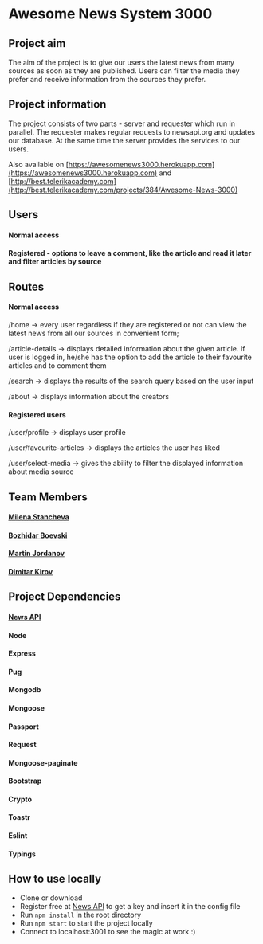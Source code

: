 # Awesome News System 3000

## Project aim
The aim of the project is to give our users the latest news from many sources as soon as they are published. Users can filter the media they prefer and receive information from the sources they prefer.

## Project information
The project consists of two parts - server and requester which run in parallel. The requester makes regular requests to newsapi.org and updates our database. At the same time the server provides the services to our users.

Also available on [https://awesomenews3000.herokuapp.com](https://awesomenews3000.herokuapp.com) and [http://best.telerikacademy.com](http://best.telerikacademy.com/projects/384/Awesome-News-3000)

## Users
#### Normal access 
#### Registered - options to leave a comment, like the article and read it later and filter articles by source

## Routes
#### Normal access
/home -> every user regardless if they are registered or not can view the latest news from all our sources in convenient form;

/article-details -> displays detailed information about the given article. If user is logged in, he/she has the option to add the article to their favourite articles and to comment them

/search -> displays the results of the search query based on the user input

/about -> displays information about the creators

#### Registered users
/user/profile -> displays user profile

/user/favourite-articles -> displays the articles the user has liked

/user/select-media -> gives the ability to filter the displayed information about media source

## Team Members 
#### [Milena Stancheva](https://github.com/MilStancheva)
#### [Bozhidar Boevski](https://github.com/kjifw)
#### [Martin Jordanov](https://github.com/mkjordanov)
#### [Dimitar Kirov](https://github.com/DimitarDKirov)

## Project Dependencies
#### [News API](https://newsapi.org)
#### Node
#### Express
#### Pug
#### Mongodb
#### Mongoose
#### Passport
#### Request
#### Mongoose-paginate
#### Bootstrap
#### Crypto
#### Toastr
#### Eslint
#### Typings

## How to use locally
* Clone or download
* Register free at [News API](https://newsapi.org) to get a key and insert it in the config file
* Run ```npm install``` in the root directory
* Run ```npm start``` to start the project locally
* Connect to localhost:3001 to see the magic at work :)